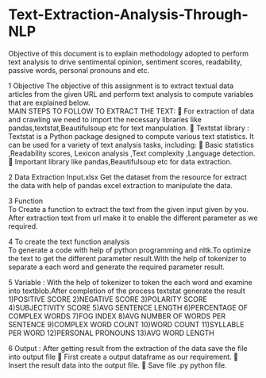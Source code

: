 # Text-Extraction-Analysis-Through-NLP
Objective of this document is to explain methodology adopted to perform text analysis to drive sentimental opinion, sentiment scores, readability, passive words, personal pronouns and etc.

1 Objective 
The objective of this assignment is to extract textual data articles from the given URL and perform text analysis to 
compute variables that are explained below.  
MAIN STEPS TO FOLLOW TO EXTRACT THE TEXT:
  For extraction of data and crawling we need to import the necessary libraries like 
pandas,textstat,Beautifulsoup etc for text manpulation. 
 Textstat library : Textstat is a Python package designed to compute various text statistics. It can be used for 
a variety of text analysis tasks, including: 
 Basic statistics ,Readability scores, Lexicon analysis ,Text complexity ,Language detection. 
 Important library like pandas,Beautifulsoup etc for data extraction. 

2 Data Extraction 
Input.xlsx 
Get the dataset from the resource for extract the data with help of pandas excel extraction to manipulate the data. 

3 Function  
To Create a function to extract the text from the given input given by you. 
After extraction text from url make it to enable the different parameter as we required. 

4 To create the text function analysis  
To generate a code with help of python programming and nltk.To optimize the text to get the different parameter 
result.With the help of tokenizer to separate a each word and generate the required parameter result. 

5 Variable : 
With the help of tokenizer to token the each word and examine into textblob.After completion of the process 
textstat generate the result 
1)POSITIVE SCORE 
2)NEGATIVE SCORE 
3)POLARITY SCORE 
4)SUBJECTIVITY SCORE 
5)AVG SENTENCE LENGTH 
6)PERCENTAGE OF COMPLEX WORDS 
7)FOG INDEX 
8)AVG NUMBER OF WORDS PER SENTENCE 
9)COMPLEX WORD COUNT 
10)WORD COUNT 
11)SYLLABLE PER WORD 
12)PERSONAL PRONOUNS 
13)AVG WORD LENGTH 

6 Output : 
After getting result from the extraction of the data save the file into output file 
 First create a output dataframe as our requirement. 
 Insert the result data into the output file. 
 Save file .py python file. 
